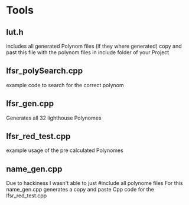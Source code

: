 # Tools
## lut.h
includes all generated Polynom files
(if they where generated)
copy and past this file with the polynom files in include folder of your Project

## lfsr_polySearch.cpp
example code to search for the correct polynom 

## lfsr_gen.cpp
Generates all 32 lighthouse Polynomes

## lfsr_red_test.cpp
example usage of the pre calculated Polynomes

## name_gen.cpp
Due to hackiness I wasn't able to just #include all polynome files
For this name_gen.cpp generates a copy and paste Cpp code for the lfsr_red_test.cpp
